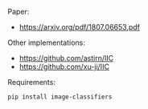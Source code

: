 Paper:
* https://arxiv.org/pdf/1807.06653.pdf

Other implementations:
* https://github.com/astirn/IIC
* https://github.com/xu-ji/IIC


Requirements:
```bash
pip install image-classifiers
```